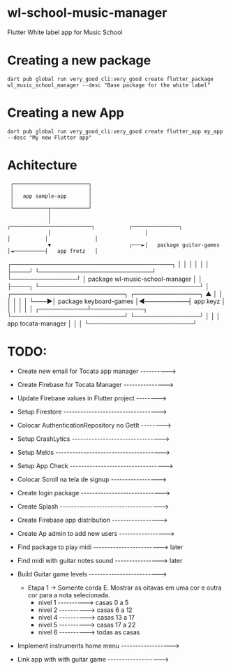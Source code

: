 # wl-school-music-manager
Flutter White label app for Music School 


# Creating a new package

  `dart pub global run very_good_cli:very_good create flutter_package wl_music_school_manager --desc "Base package for the white label"`

# Creating a new App

  `dart pub global run very_good_cli:very_good create flutter_app my_app --desc "My new Flutter app"`


# Achitecture

     ┌────────────────────────┐
     │                        │
     │   app sample-app       │
     │                        │
     └───────────┬────────────┘
                 │
                 │                              ┌──────────────────────────┐           ┌───────────────┐
                 │                              │                          │           │               │
                 ▼                         ┌───►│   package guitar-games   │◄──────────┤   app fretz   │
┌─────────────────────────────────────┐    │    │                          │           │               │
│                                     ├────┘    └──────────────────────────┘           └───────────────┘
│   package wl-music-school-manager   │
│                                     ├────┐
└─────────────────────────────────────┘    │    ┌──────────────────────────┐           ┌───────────────┐
                 ▲                         │    │                          │           │               │
                 │                         └───►│  package keyboard-games  │◄──────────┤   app keyz    │
                 │                              │                          │           │               │
     ┌───────────┴────────────┐                 └──────────────────────────┘           └───────────────┘
     │                        │
     │   app tocata-manager   │
     │                        │
     └────────────────────────┘


# TODO:


  - Create new email for Tocata app manager ---------->
  - Create Firebase for Tocata Manager --------------->
  - Update Firebase values in Flutter project -------->
  - Setup Firestore ---------------------------------->
  - Colocar AuthenticationRepository no GetIt -------->
  - Setup CrashLytics -------------------------------->
  - Setup Melos -------------------------------------->
  - Setup App Check ---------------------------------->
  - Colocar Scroll na tela de signup ----------------->

  - Create login package ----------------------------->
  - Create Splash ------------------------------------>
  - Create Firebase app distribution ----------------->
  - Create Ap admin to add new users ----------------->
  - Find package to play midi ------------------------> later
  - Find midi with guitar notes sound ----------------> later
  - Build Guitar game levels ------------------------->

      * Etapa 1 -> Somente corda E. Mostrar as oitavas em uma cor e outra cor para a nota selecionada.
        - nivel 1 ----------> casas 0 a 5
        - nivel 2 ----------> casas 6 a 12
        - nivel 4 ----------> casas 13 a 17
        - nivel 5 ----------> casas 17 a 22
        - nivel 6 ----------> todas as casas

  - Implement instruments home menu ------------------>
  - Link app with with guitar game ------------------->